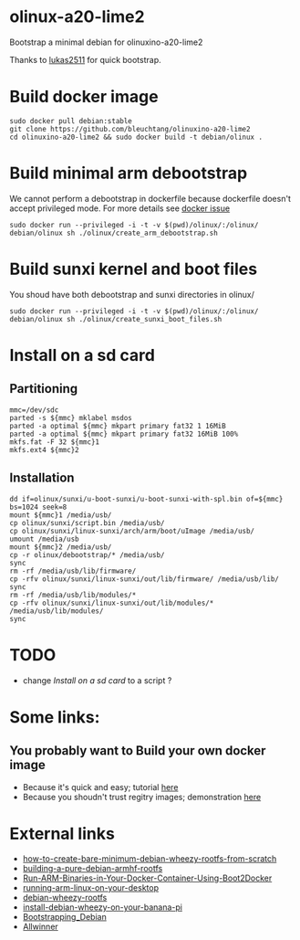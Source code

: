 olinux-a20-lime2
==========

Bootstrap a minimal debian for olinuxino-a20-lime2

Thanks to [lukas2511](https://github.com/lukas2511/olinuxino-a20-micro) for
quick bootstrap.

# Build docker image

```shell
sudo docker pull debian:stable
git clone https://github.com/bleuchtang/olinuxino-a20-lime2
cd olinuxino-a20-lime2 && sudo docker build -t debian/olinux .
```

# Build minimal arm debootstrap

We cannot perform a debootstrap in dockerfile because dockerfile doesn't accept
privileged mode. For more details see [docker
issue](https://github.com/docker/docker/issues/1916) 

```shell
sudo docker run --privileged -i -t -v $(pwd)/olinux/:/olinux/ debian/olinux sh ./olinux/create_arm_debootstrap.sh
```

# Build sunxi kernel and boot files

You shoud have both debootstrap and sunxi directories in olinux/
```shell
sudo docker run --privileged -i -t -v $(pwd)/olinux/:/olinux/ debian/olinux sh ./olinux/create_sunxi_boot_files.sh
```

# Install on a sd card

## Partitioning

```shell
mmc=/dev/sdc
parted -s ${mmc} mklabel msdos
parted -a optimal ${mmc} mkpart primary fat32 1 16MiB
parted -a optimal ${mmc} mkpart primary fat32 16MiB 100%
mkfs.fat -F 32 ${mmc}1
mkfs.ext4 ${mmc}2
```

## Installation

```shell
dd if=olinux/sunxi/u-boot-sunxi/u-boot-sunxi-with-spl.bin of=${mmc} bs=1024 seek=8
mount ${mmc}1 /media/usb/
cp olinux/sunxi/script.bin /media/usb/
cp olinux/sunxi/linux-sunxi/arch/arm/boot/uImage /media/usb/
umount /media/usb
mount ${mmc}2 /media/usb/
cp -r olinux/debootstrap/* /media/usb/
sync
rm -rf /media/usb/lib/firmware/
cp -rfv olinux/sunxi/linux-sunxi/out/lib/firmware/ /media/usb/lib/
sync
rm -rf /media/usb/lib/modules/*
cp -rfv olinux/sunxi/linux-sunxi/out/lib/modules/* /media/usb/lib/modules/
sync
```

# TODO

- change _Install on a sd card_ to a script ?

# Some links:

## You probably want to Build your own docker image

- Because it's quick and easy; tutorial [here](http://www.aossama.com/build-debian-docker-image-from-scratch/)
- Because you shoudn't trust regitry images; demonstration [here](https://joeyh.name/blog/entry/docker_run_debian/) 

# External links 
- [how-to-create-bare-minimum-debian-wheezy-rootfs-from-scratch](http://olimex.wordpress.com/2014/07/21/how-to-create-bare-minimum-debian-wheezy-rootfs-from-scratch/)
- [building-a-pure-debian-armhf-rootfs](http://blog.night-shade.org.uk/2013/12/building-a-pure-debian-armhf-rootfs/)
- [Run-ARM-Binaries-in-Your-Docker-Container-Using-Boot2Docker](http://www.hnwatcher.com/r/1526487/Run-ARM-Binaries-in-Your-Docker-Container-Using-Boot2Docker)
- [running-arm-linux-on-your-desktop](http://tinkering-is-fun.blogspot.fr/2009/12/running-arm-linux-on-your-desktop-pc_12.html)
- [debian-wheezy-rootfs](http://www.yoovant.com/debian-wheezy-rootfs/)
- [install-debian-wheezy-on-your-banana-pi](http://cbwebs.de/single-board-computer/banana-pi/install-debian-wheezy-on-your-banana-pi/)
- [Bootstrapping_Debian](https://linux-sunxi.org/Mainline_Debian_HowTo#Bootstrapping_Debian)
- [Allwinner](https://wiki.debian.org/InstallingDebianOn/Allwinner)
